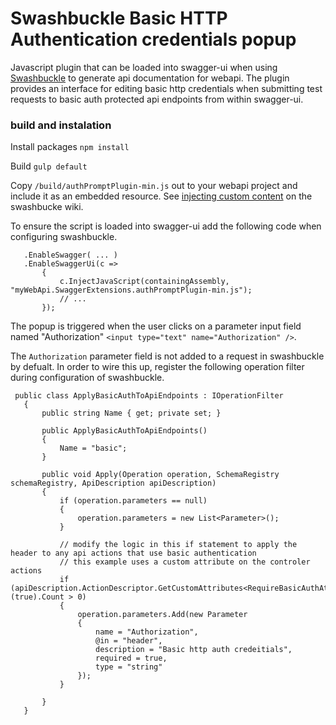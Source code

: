 # Swashbuckle Basic HTTP Authentication credentials popup

Javascript plugin that can be loaded into swagger-ui when using [Swashbuckle](https://github.com/domaindrivendev/Swashbuckle) to generate api documentation for webapi.
The plugin provides an interface for editing basic http credentials when submitting test requests to basic auth protected api endpoints from within swagger-ui.

### build and instalation

Install packages `npm install`

Build `gulp default`

Copy `/build/authPromptPlugin-min.js` out to your webapi project and include it as an embedded resource.
See [injecting custom content](https://github.com/domaindrivendev/Swashbuckle#injecting-custom-content) on the swashbucke wiki.

To ensure the script is loaded into swagger-ui add the following code when configuring swashbuckle.
 ```httpConfiguration
    .EnableSwagger( ... )
    .EnableSwaggerUi(c =>
        {
            c.InjectJavaScript(containingAssembly, "myWebApi.SwaggerExtensions.authPromptPlugin-min.js");
            // ...
        });
 ```
 
 The popup is triggered when the user clicks on a parameter input field named "Authorization" `<input type="text" name="Authorization" />`.
 
 The `Authorization` parameter field is not added to a request in swashbuckle by defualt. 
 In order to wire this up, register the following operation filter during configuration of swashbuckle. 
 
 ```
  public class ApplyBasicAuthToApiEndpoints : IOperationFilter
    {
        public string Name { get; private set; }

        public ApplyBasicAuthToApiEndpoints()
        {
            Name = "basic";
        }

        public void Apply(Operation operation, SchemaRegistry schemaRegistry, ApiDescription apiDescription)
        {
            if (operation.parameters == null)
            {
                operation.parameters = new List<Parameter>();
            }

            // modify the logic in this if statement to apply the header to any api actions that use basic authentication
            // this example uses a custom attribute on the controler actions
            if (apiDescription.ActionDescriptor.GetCustomAttributes<RequireBasicAuthAttribute>(true).Count > 0)
            {
                operation.parameters.Add(new Parameter
                {
                    name = "Authorization",
                    @in = "header",
                    description = "Basic http auth credeitials",
                    required = true,
                    type = "string"
                });
            }

        }
    }
```
